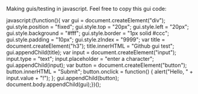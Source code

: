 Making guis/testing in javascript.
Feel free to copy this gui code:

javascript:(function(){  var gui = document.createElement("div");  gui.style.position = "fixed";  gui.style.top = "20px";  gui.style.left = "20px";  gui.style.background = "#fff";  gui.style.border = "1px solid #ccc";  gui.style.padding = "10px";  gui.style.zIndex = "9999";  var title = document.createElement("h3");  title.innerHTML = "Github gui test";  gui.appendChild(title);  var input = document.createElement("input");  input.type = "text";  input.placeholder = "enter a character";  gui.appendChild(input);  var button = document.createElement("button");  button.innerHTML = "Submit";  button.onclick = function() {    alert("Hello, " + input.value + "!");  };  gui.appendChild(button);  document.body.appendChild(gui);})();
